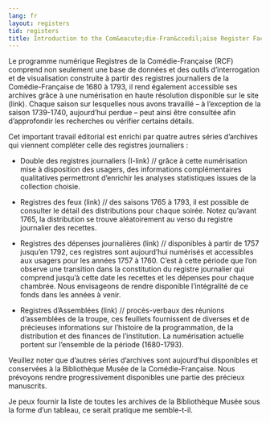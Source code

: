 ```yaml
---
lang: fr
layout: registers
tid: registers
title: Introduction to the Com&eacute;die-Fran&ccedil;aise Register Facsimiles
---
```

Le programme numérique Registres de la Comédie-Française (RCF) comprend non seulement une base de données et des outils d’interrogation et de visualisation construite à partir des registres journaliers de la Comédie-Française de 1680 à 1793, il rend également accessible ses archives grâce à une numérisation en haute résolution disponible sur le site (link). Chaque saison sur lesquelles nous avons travaillé – à l’exception de la saison 1739-1740, aujourd’hui perdue – peut ainsi être consultée afin d’approfondir les recherches ou vérifier certains détails.

Cet important travail éditorial est enrichi par quatre autres séries d’archives qui viennent compléter celle des registres journaliers : 

- Double des registres journaliers (I-link) // grâce à cette numérisation mise à disposition des usagers, des informations complémentaires qualitatives permettront d’enrichir les analyses statistiques issues de la collection choisie.

- Registres des feux (link) // des saisons 1765 à 1793, il est possible de consulter le détail des distributions pour chaque soirée. Notez qu’avant 1765, la distribution se trouve aléatoirement au verso du registre journalier des recettes. 

- Registres des dépenses journalières (link) // disponibles à partir de 1757 jusqu’en 1792, ces registres sont aujourd’hui numérisés et accessibles aux usagers pour les années 1757 à 1760. C’est à cette période que l’on observe une transition dans la constitution du registre journalier qui comprend jusqu’à cette date les recettes et les dépenses pour chaque chambrée. Nous envisageons de rendre disponible l’intégralité de ce fonds dans les années à venir. 

- Registres d’Assemblées (link) // procès-verbaux des réunions d’assemblées de la troupe, ces feuillets fournissent de diverses et de précieuses informations sur l’histoire de la programmation, de la distribution et des finances de l’institution. La numérisation actuelle portent sur l’ensemble de la période (1680-1793).

Veuillez noter que d’autres séries d’archives sont aujourd’hui disponibles et conservées à la Bibliothèque Musée de la Comédie-Française. Nous prévoyons rendre progressivement disponibles une partie des précieux manuscrits. 

Je peux fournir la liste de toutes les archives de la Bibliothèque Musée sous la forme d’un tableau, ce serait pratique me semble-t-il.

